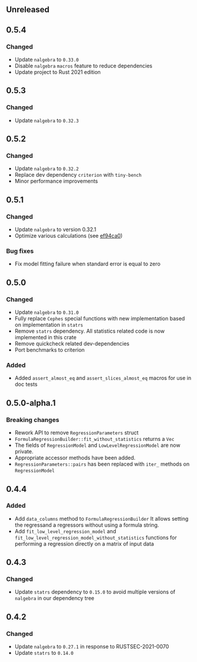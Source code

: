 ## Unreleased

## 0.5.4
### Changed
- Update `nalgebra` to `0.33.0`
- Disable `nalgebra` `macros` feature to reduce dependencies
- Update project to Rust 2021 edition

## 0.5.3
### Changed
 - Update `nalgebra` to `0.32.3`

## 0.5.2
### Changed
 - Update `nalgebra` to `0.32.2`
 - Replace dev dependency `criterion` with `tiny-bench`
 - Minor performance improvements

## 0.5.1
### Changed
- Update `nalgebra` to version 0.32.1
- Optimize various calculations (see [ef94ca0](https://github.com/n1m3/linregress/commit/ef94ca07ededb5d551309d581555778f71bf5136))
### Bug fixes
- Fix model fitting failure when standard error is equal to zero

## 0.5.0
### Changed
- Update `nalgebra` to `0.31.0`
- Fully replace `Cephes` special functions with new implementation based on implementation in `statrs`
- Remove `statrs` dependency. All statistics related code is now implemented in this crate
- Remove quickcheck related dev-dependencies
- Port benchmarks to criterion

### Added
- Added `assert_almost_eq` and `assert_slices_almost_eq` macros for use in doc tests

## 0.5.0-alpha.1
### Breaking changes
- Rework API to remove `RegressionParameters` struct
- `FormulaRegressionBuilder::fit_without_statistics` returns a `Vec`
- The fields of `RegressionModel` and `LowLevelRegressionModel` are now private.
- Appropriate accessor methods have been added.
- `RegressionParameters::pairs` has been replaced with `iter_` methods on `RegressionModel`

## 0.4.4
### Added
- Add `data_columns` method to `FormulaRegressionBuilder`
  It allows setting the regressand a regressors without using a formula string.
- Add `fit_low_level_regression_model` and `fit_low_level_regression_model_without_statistics`
  functions for performing a regression directly on a matrix of input data

## 0.4.3
### Changed
- Update `statrs` dependency to `0.15.0` to avoid multiple versions of `nalgebra` in our dependency tree

## 0.4.2
### Changed
- Update `nalgebra` to `0.27.1` in response to RUSTSEC-2021-0070
- Update `statrs` to `0.14.0`
